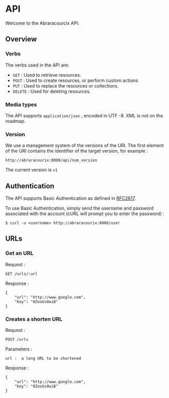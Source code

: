 # API

Welcome to the Abraracourcix API.

## Overview

### Verbs

The verbs used in the API are:

* `GET` : Used to retrieve resources.
* `POST` : Used to create resources, or perform custom actions
* `PUT` : Used to replace the resources or collections.
* `DELETE` : Used for deleting resources.

### Media types

The API supports `application/json` , encoded in UTF -8.
XML is not on the roadmap.

### Version

We use a management system of the versions of the URI.
The first element of the URI contains the identifier of the target version,
for example :

    http://abraracourix:8080/api/num_version

The current version is `v1`


## Authentication

The API supports Basic Authentication as defined in
[RFC2617](http://www.ietf.org/rfc/rfc2617.txt).

To use Basic Authentication, simply send the username and password associated with the account (cURL will prompt you to enter the password) :

    $ curl -u <username> http://abraracourix:8080/user


## URLs

### Get an URL

Request :

    GET /urls/:url

Response :

    {
        "url": "http://www.google.com",
        "key": "0ZooGs0wiB"
    }


### Creates a shorten URL

Request :

    POST /urls

Parameters :

    url :  a long URL to be shortened

Response :

    {
        "url": "http://www.google.com",
        "key": "0ZooGs0wiB"
    }
